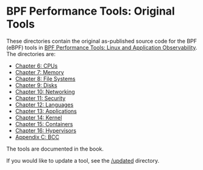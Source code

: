 # BPF Performance Tools: Original Tools

These directories contain the original as-published source code for the BPF (eBPF) tools in [BPF Performance Tools: Linux and Application Observability](http://www.brendangregg.com/bpfperftools.html). The directories are:

- [Chapter 6: CPUs](Ch06_CPUs)
- [Chapter 7: Memory](Ch07_Memory)
- [Chapter 8: File Systems](Ch08_FileSystems)
- [Chapter 9: Disks](Ch09_Disks)
- [Chapter 10: Networking](Ch10_Networking)
- [Chapter 11: Security](Ch11_Security)
- [Chapter 12: Languages](Ch12_Languages)
- [Chapter 13: Applications](Ch13_Applications)
- [Chapter 14: Kernel](Ch14_Kernel)
- [Chapter 15: Containers](Ch15_Containers)
- [Chapter 16: Hypervisors](Ch16_Hypervisors)
- [Appendix C: BCC](ApxC_BCC)

The tools are documented in the book.

If you would like to update a tool, see the [/updated](/updated) directory.
